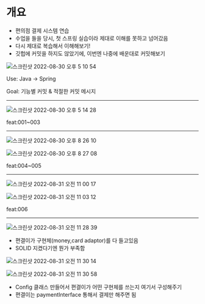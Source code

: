 # 개요

- 편의점 결제 시스템 연습
- 수업을 들을 당시, 첫 스프링 실습이라 제대로 이해를 못하고 넘어갔음
- 다시 제대로 복습해서 이해해보기!
- 깃헙에 커밋을 하지도 않았기에, 이번엔 나중에 배운대로 커밋해보기

![스크린샷 2022-08-30 오후 5 10 54](https://user-images.githubusercontent.com/100116834/187385177-86d1c0ce-1474-48a2-902a-8fcd3fec767c.png)

Use: Java -> Spring

Goal: 기능별 커밋 & 적절한 커밋 메시지

----
![스크린샷 2022-08-30 오후 5 14 28](https://user-images.githubusercontent.com/100116834/187385992-0ae35112-9e5a-45ca-b2d6-39379938a4d4.png)

feat:001~003

---
![스크린샷 2022-08-30 오후 8 26 10](https://user-images.githubusercontent.com/100116834/187425106-08d739d7-d437-4aa9-9385-03d652c45959.png)

![스크린샷 2022-08-30 오후 8 27 08](https://user-images.githubusercontent.com/100116834/187425116-bd77336b-f06c-44c4-99da-68daaac9506e.png)

feat:004~005

---

![스크린샷 2022-08-31 오전 11 00 17](https://user-images.githubusercontent.com/100116834/187576192-f26abb01-4ccc-4449-973a-0770be1de0b8.png)

![스크린샷 2022-08-31 오전 11 03 12](https://user-images.githubusercontent.com/100116834/187576473-20bae3b7-4127-454a-814b-c629b50dc3fa.png)

feat:006

---
![스크린샷 2022-08-31 오전 11 28 39](https://user-images.githubusercontent.com/100116834/187579350-2c3758f3-90e6-442c-a979-91c1c17dee13.png)

- 편결이가 구현체(money,card adaptor)를 다 들고있음
- SOLID 지켰다기엔 뭔가 부족함

![스크린샷 2022-08-31 오전 11 30 14](https://user-images.githubusercontent.com/100116834/187579538-276428fa-4b13-4b81-ba40-58d8bd41c0f6.png)

![스크린샷 2022-08-31 오전 11 30 58](https://user-images.githubusercontent.com/100116834/187579600-682392bf-1564-488f-a472-8d85b05bc7be.png)

- Config 클래스 만들어서 편결이가 어떤 구현체를 쓰는지 여기서 구성해주기
- 편결이는 paymentInterface 통해서 결제만 해주면 됨
